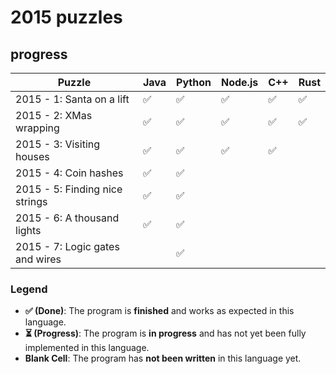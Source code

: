 # 2015 puzzles

## progress

| Puzzle                    | Java | Python | Node.js | C++ | Rust |
|-----------------------------------|------|--------|---------|-----|---------|
| 2015 - 1: Santa on a lift         | ✅   | ✅     | ✅      | ✅  | ✅      |
| 2015 - 2: XMas wrapping           | ✅   | ✅     | ✅      | ✅  | ✅      |
| 2015 - 3: Visiting houses         | ✅   | ✅     | ✅      | ✅  |         |
| 2015 - 4: Coin hashes             | ✅   | ✅     |         |     |         |
| 2015 - 5: Finding nice strings    | ✅   | ✅     |         |     |         |
| 2015 - 6: A thousand lights       | ✅   | ✅     |         |     |         |
| 2015 - 7: Logic gates and wires   |      | ✅     |         |     |         |

### Legend

- **✅ (Done)**: The program is **finished** and works as expected in this language.
- **⏳ (Progress)**: The program is **in progress** and has not yet been fully implemented in this language.
- **Blank Cell**: The program has **not been written** in this language yet.